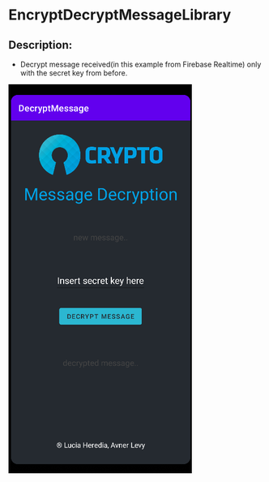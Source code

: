 # EncryptDecryptMessageLibrary

## Description:
- Decrypt message received(in this example from Firebase Realtime) only with the secret key from before.

<img src = "DecryptApp.png">

